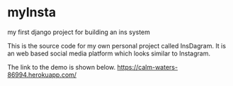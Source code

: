 # myInsta
my first django project for building an ins system


This is the source code for my own personal project called InsDagram. 
It is an web based social media platform which looks similar to Instagram.


The link to the demo is shown below.
https://calm-waters-86994.herokuapp.com/

